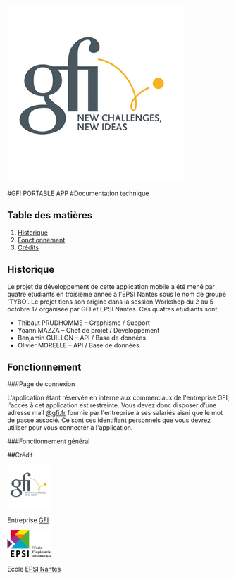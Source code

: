 <img src="src/assets/img/appicon.png" width="400" />

#GFI PORTABLE APP
#Documentation technique

## Table des matières

1. [Historique](#historic)
2. [Fonctionnement](#use)
3. [Crédits](#Credit)

## <a name="historic"></a> Historique

Le projet de développement de cette application mobile a été mené par quatre étudiants en troisième année à l'EPSI Nantes sous le nom de groupe 'TYBO'. Le projet tiens son origine dans la session Workshop du 2 au 5 octobre 17 organisée par GFI et EPSI Nantes. Ces quatres étudiants sont:
- Thibaut PRUDHOMME – Graphisme / Support
- Yoann MAZZA – Chef de projet / Développement
- Benjamin GUILLON – API / Base de données
- Olivier MORELLE – API / Base de données

## <a name="use"></a>Fonctionnement

###Page de connexion

L'application étant réservée en interne aux commerciaux de l'entreprise GFI, l'accès à cet application est restreinte. Vous devez donc disposer d'une adresse mail [@gfi.fr]() fournie par l'entreprise à ses salariés aisni que le mot de passe associé. Ce sont ces identifiant personnels que vous devrez utiliser pour vous connecter à l'application.

###Fonctionnement général




##Crédit

<img src="src/assets/img/doctech/logogfi.png" width="100" />

Entreprise [GFI](http://www.gfi.world/fr/)

<img src="src/assets/img/doctech/logoepsi.png" width="100" />

Ecole [EPSI Nantes](http://www.epsi.fr/campus/campus-de-nantes/)
